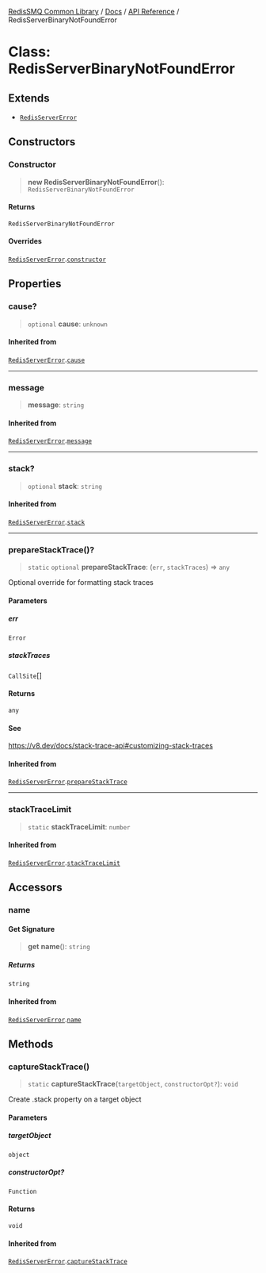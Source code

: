 [RedisSMQ Common Library](../../../README.md) / [Docs](../../README.md) / [API Reference](../README.md) / RedisServerBinaryNotFoundError

# Class: RedisServerBinaryNotFoundError

## Extends

- [`RedisServerError`](RedisServerError.md)

## Constructors

### Constructor

> **new RedisServerBinaryNotFoundError**(): `RedisServerBinaryNotFoundError`

#### Returns

`RedisServerBinaryNotFoundError`

#### Overrides

[`RedisServerError`](RedisServerError.md).[`constructor`](RedisServerError.md#constructor)

## Properties

### cause?

> `optional` **cause**: `unknown`

#### Inherited from

[`RedisServerError`](RedisServerError.md).[`cause`](RedisServerError.md#cause)

***

### message

> **message**: `string`

#### Inherited from

[`RedisServerError`](RedisServerError.md).[`message`](RedisServerError.md#message)

***

### stack?

> `optional` **stack**: `string`

#### Inherited from

[`RedisServerError`](RedisServerError.md).[`stack`](RedisServerError.md#stack)

***

### prepareStackTrace()?

> `static` `optional` **prepareStackTrace**: (`err`, `stackTraces`) => `any`

Optional override for formatting stack traces

#### Parameters

##### err

`Error`

##### stackTraces

`CallSite`[]

#### Returns

`any`

#### See

https://v8.dev/docs/stack-trace-api#customizing-stack-traces

#### Inherited from

[`RedisServerError`](RedisServerError.md).[`prepareStackTrace`](RedisServerError.md#preparestacktrace)

***

### stackTraceLimit

> `static` **stackTraceLimit**: `number`

#### Inherited from

[`RedisServerError`](RedisServerError.md).[`stackTraceLimit`](RedisServerError.md#stacktracelimit)

## Accessors

### name

#### Get Signature

> **get** **name**(): `string`

##### Returns

`string`

#### Inherited from

[`RedisServerError`](RedisServerError.md).[`name`](RedisServerError.md#name)

## Methods

### captureStackTrace()

> `static` **captureStackTrace**(`targetObject`, `constructorOpt?`): `void`

Create .stack property on a target object

#### Parameters

##### targetObject

`object`

##### constructorOpt?

`Function`

#### Returns

`void`

#### Inherited from

[`RedisServerError`](RedisServerError.md).[`captureStackTrace`](RedisServerError.md#capturestacktrace)
